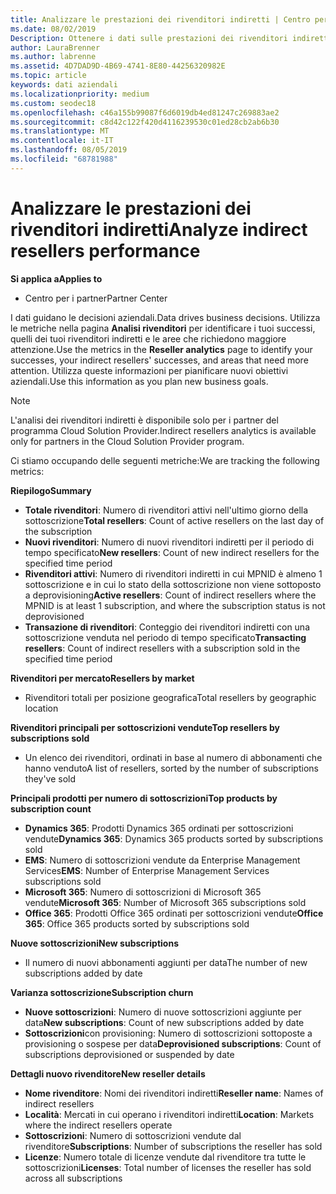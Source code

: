 ```yaml
---
title: Analizzare le prestazioni dei rivenditori indiretti | Centro per i partner
ms.date: 08/02/2019
Description: Ottenere i dati sulle prestazioni dei rivenditori indiretti per identificare i successi e le aree che potrebbero richiedere maggiore attenzione.
author: LauraBrenner
ms.author: labrenne
ms.assetid: 4D7DAD9D-4B69-4741-8E80-44256320982E
ms.topic: article
keywords: dati aziendali
ms.localizationpriority: medium
ms.custom: seodec18
ms.openlocfilehash: c46a155b99087f6d6019db4ed81247c269883ae2
ms.sourcegitcommit: c8d42c122f420d4116239530c01ed28cb2ab6b30
ms.translationtype: MT
ms.contentlocale: it-IT
ms.lasthandoff: 08/05/2019
ms.locfileid: "68781988"
---
```

# <a name="analyze-indirect-resellers-performance"></a><span data-ttu-id="2997d-104">Analizzare le prestazioni dei rivenditori indiretti</span><span class="sxs-lookup"><span data-stu-id="2997d-104">Analyze indirect resellers performance</span></span> 

<span data-ttu-id="2997d-105">**Si applica a**</span><span class="sxs-lookup"><span data-stu-id="2997d-105">**Applies to**</span></span>
- <span data-ttu-id="2997d-106">Centro per i partner</span><span class="sxs-lookup"><span data-stu-id="2997d-106">Partner Center</span></span>

<span data-ttu-id="2997d-107">I dati guidano le decisioni aziendali.</span><span class="sxs-lookup"><span data-stu-id="2997d-107">Data drives business decisions.</span></span> <span data-ttu-id="2997d-108">Utilizza le metriche nella pagina **Analisi rivenditori** per identificare i tuoi successi, quelli dei tuoi rivenditori indiretti e le aree che richiedono maggiore attenzione.</span><span class="sxs-lookup"><span data-stu-id="2997d-108">Use the metrics in the **Reseller analytics** page to identify your successes, your indirect resellers' successes, and areas that need more attention.</span></span> <span data-ttu-id="2997d-109">Utilizza queste informazioni per pianificare nuovi obiettivi aziendali.</span><span class="sxs-lookup"><span data-stu-id="2997d-109">Use this information as you plan new business goals.</span></span>

> [!NOTE]
> <span data-ttu-id="2997d-110">L'analisi dei rivenditori indiretti è disponibile solo per i partner del programma Cloud Solution Provider.</span><span class="sxs-lookup"><span data-stu-id="2997d-110">Indirect resellers analytics is available only for partners in the Cloud Solution Provider program.</span></span>

<span data-ttu-id="2997d-111">Ci stiamo occupando delle seguenti metriche:</span><span class="sxs-lookup"><span data-stu-id="2997d-111">We are tracking the following metrics:</span></span>

<span data-ttu-id="2997d-112">**Riepilogo**</span><span class="sxs-lookup"><span data-stu-id="2997d-112">**Summary**</span></span>  
 - <span data-ttu-id="2997d-113">**Totale rivenditori**: Numero di rivenditori attivi nell'ultimo giorno della sottoscrizione</span><span class="sxs-lookup"><span data-stu-id="2997d-113">**Total resellers**: Count of active resellers on the last day of the subscription</span></span>  
 - <span data-ttu-id="2997d-114">**Nuovi rivenditori**: Numero di nuovi rivenditori indiretti per il periodo di tempo specificato</span><span class="sxs-lookup"><span data-stu-id="2997d-114">**New resellers**: Count of new indirect resellers for the specified time period</span></span>  
 - <span data-ttu-id="2997d-115">**Rivenditori attivi**: Numero di rivenditori indiretti in cui MPNID è almeno 1 sottoscrizione e in cui lo stato della sottoscrizione non viene sottoposto a deprovisioning</span><span class="sxs-lookup"><span data-stu-id="2997d-115">**Active resellers**: Count of indirect resellers where the MPNID is at least 1 subscription, and where the subscription status is not deprovisioned</span></span>  
 - <span data-ttu-id="2997d-116">**Transazione di rivenditori**: Conteggio dei rivenditori indiretti con una sottoscrizione venduta nel periodo di tempo specificato</span><span class="sxs-lookup"><span data-stu-id="2997d-116">**Transacting resellers**: Count of indirect resellers with a subscription sold in the specified time period</span></span>  

<span data-ttu-id="2997d-117">**Rivenditori per mercato**</span><span class="sxs-lookup"><span data-stu-id="2997d-117">**Resellers by market**</span></span>  
 - <span data-ttu-id="2997d-118">Rivenditori totali per posizione geografica</span><span class="sxs-lookup"><span data-stu-id="2997d-118">Total resellers by geographic location</span></span>  

<span data-ttu-id="2997d-119">**Rivenditori principali per sottoscrizioni vendute**</span><span class="sxs-lookup"><span data-stu-id="2997d-119">**Top resellers by subscriptions sold**</span></span>
 - <span data-ttu-id="2997d-120">Un elenco dei rivenditori, ordinati in base al numero di abbonamenti che hanno venduto</span><span class="sxs-lookup"><span data-stu-id="2997d-120">A list of resellers, sorted by the number of subscriptions they've sold</span></span>  

<span data-ttu-id="2997d-121">**Principali prodotti per numero di sottoscrizioni**</span><span class="sxs-lookup"><span data-stu-id="2997d-121">**Top products by subscription count**</span></span>  
 - <span data-ttu-id="2997d-122">**Dynamics 365**: Prodotti Dynamics 365 ordinati per sottoscrizioni vendute</span><span class="sxs-lookup"><span data-stu-id="2997d-122">**Dynamics 365**: Dynamics 365 products sorted by subscriptions sold</span></span>  
 - <span data-ttu-id="2997d-123">**EMS**: Numero di sottoscrizioni vendute da Enterprise Management Services</span><span class="sxs-lookup"><span data-stu-id="2997d-123">**EMS**: Number of Enterprise Management Services subscriptions sold</span></span>  
 - <span data-ttu-id="2997d-124">**Microsoft 365**: Numero di sottoscrizioni di Microsoft 365 vendute</span><span class="sxs-lookup"><span data-stu-id="2997d-124">**Microsoft 365**: Number of Microsoft 365 subscriptions sold</span></span>  
 - <span data-ttu-id="2997d-125">**Office 365**: Prodotti Office 365 ordinati per sottoscrizioni vendute</span><span class="sxs-lookup"><span data-stu-id="2997d-125">**Office 365**: Office 365 products sorted by subscriptions sold</span></span>  

<span data-ttu-id="2997d-126">**Nuove sottoscrizioni**</span><span class="sxs-lookup"><span data-stu-id="2997d-126">**New subscriptions**</span></span>  
 - <span data-ttu-id="2997d-127">Il numero di nuovi abbonamenti aggiunti per data</span><span class="sxs-lookup"><span data-stu-id="2997d-127">The number of new subscriptions added by date</span></span>  

<span data-ttu-id="2997d-128">**Varianza sottoscrizione**</span><span class="sxs-lookup"><span data-stu-id="2997d-128">**Subscription churn**</span></span>  
 - <span data-ttu-id="2997d-129">**Nuove sottoscrizioni**: Numero di nuove sottoscrizioni aggiunte per data</span><span class="sxs-lookup"><span data-stu-id="2997d-129">**New subscriptions**: Count of new subscriptions added by date</span></span>  
 - <span data-ttu-id="2997d-130">**Sottoscrizioni**con provisioning: Numero di sottoscrizioni sottoposte a provisioning o sospese per data</span><span class="sxs-lookup"><span data-stu-id="2997d-130">**Deprovisioned subscriptions**: Count of subscriptions deprovisioned or suspended by date</span></span>  

<span data-ttu-id="2997d-131">**Dettagli nuovo rivenditore**</span><span class="sxs-lookup"><span data-stu-id="2997d-131">**New reseller details**</span></span>  
 - <span data-ttu-id="2997d-132">**Nome rivenditore**: Nomi dei rivenditori indiretti</span><span class="sxs-lookup"><span data-stu-id="2997d-132">**Reseller name**: Names of indirect resellers</span></span>  
 - <span data-ttu-id="2997d-133">**Località**: Mercati in cui operano i rivenditori indiretti</span><span class="sxs-lookup"><span data-stu-id="2997d-133">**Location**: Markets where the indirect resellers operate</span></span>  
 - <span data-ttu-id="2997d-134">**Sottoscrizioni**: Numero di sottoscrizioni vendute dal rivenditore</span><span class="sxs-lookup"><span data-stu-id="2997d-134">**Subscriptions**: Number of subscriptions the reseller has sold</span></span>  
 - <span data-ttu-id="2997d-135">**Licenze**: Numero totale di licenze vendute dal rivenditore tra tutte le sottoscrizioni</span><span class="sxs-lookup"><span data-stu-id="2997d-135">**Licenses**: Total number of licenses the reseller has sold across all subscriptions</span></span>  
  
  